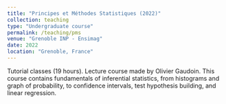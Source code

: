 ```yaml
---
title: "Principes et Méthodes Statistiques (2022)"
collection: teaching
type: "Undergraduate course"
permalink: /teaching/pms
venue: "Grenoble INP - Ensimag"
date: 2022
location: "Grenoble, France"
---
```


Tutorial classes (19 hours). Lecture course made by Olivier Gaudoin.
This course contains fundamentals of inferential statistics, from histograms and graph of probability, to confidence intervals, test hypothesis building, and linear regression.


